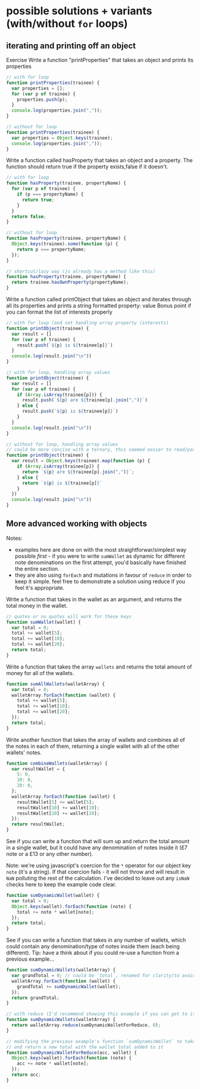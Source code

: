 # possible solutions + variants (with/without `for` loops)

## iterating and printing off an object

Exercise Write a function "printProperties" that takes an object and prints its
properties

```js
// with for loop
function printProperties(trainee) {
  var properties = [];
  for (var p of trainee) {
    properties.push(p);
  }
  console.log(properties.join(","));
}

// without for loop
function printProperties(trainee) {
  var properties = Object.keys(trainee);
  console.log(properties.join(","));
}
```

Write a function called hasProperty that takes an object and a property. The
function should return true if the property exists,false if it doesn't.

```js
// with for loop
function hasProperty(trainee, propertyName) {
  for (var p of trainee) {
    if (p === propertyName) {
      return true;
    }
  }
  return false;
}

// without for loop
function hasProperty(trainee, propertyName) {
  Object.keys(trainee).some(function (p) {
    return p === propertyName;
  });
}

// shortcut/lazy way (js already has a method like this)
function hasProperty(trainee, propertyName) {
  return trainee.hasOwnProperty(propertyName);
}
```

Write a function called printObject that takes an object and iterates through
all its properties and prints a string formatted property: value Bonus point if
you can format the list of interests properly

```js
// with for loop (and not handling array property (interests)
function printObject(trainee) {
  var result = []
  for (var p of trainee) {
    result.push(`${p} is ${trainee[p]}`)
  }
  console.log(result.join("\n"))
}

// with for loop, handling array values
function printObject(trainee) {
  var result = []
  for (var p of trainee) {
    if (Array.isArray(trainee[p])) {
      result.push(`${p} are ${trainee[p].join(",")}`)
    } else {
      result.push(`${p} is ${trainee[p]}`)
    }
  }
  console.log(result.join("\n"))
}

// without for loop, handling array values
// could be more concise with a ternary, this seemed easier to read/parse
function printObject(trainee) {
  var result = Object.keys(trainee).map(function (p) {
    if (Array.isArray(trainee[p]) {
      return `${p} are ${trainee[p].join(",")}`;
    } else {
      return `${p} is ${trainee[p]}`
    }
  })
  console.log(result.join("\n"))
}
```

## More advanced working with objects

Notes:

- examples here are done on with the most straightforwar/simplest way possible
  _first_ - if you were to write `sumWallet` as dynamic for different note
  denominations on the first attempt, you'd basically have finished the entire
  section.
- they are also using `forEach` and mutations in favour of `reduce` in order to
  keep it simple. feel free to demonstrate a solution using reduce if you feel
  it's appropriate.

Write a function that takes in the wallet as an argument, and returns the total
money in the wallet.

```js
// quotes or no quotes will work for these keys
function sumWallet(wallet) {
  var total = 0;
  total += wallet[5];
  total += wallet[10];
  total += wallet[20];
  return total;
}
```

Write a function that takes the array `wallets` and returns the total amount of
money for all of the wallets.

```js
function sumAllWallets(walletArray) {
  var total = 0;
  walletArray.forEach(function (wallet) {
    total += wallet[5];
    total += wallet[10];
    total += wallet[20];
  });
  return total;
}
```

Write another function that takes the array of wallets and combines all of the
notes in each of them, returning a single wallet with all of the other wallets'
notes.

```js
function combineWallets(walletArray) {
  var resultWallet = {
    5: 0,
    10: 0,
    20: 0,
  };
  walletArray.forEach(function (wallet) {
    resultWallet[5] += wallet[5];
    resultWallet[10] += wallet[10];
    resultWallet[20] += wallet[20];
  });
  return resultWallet;
}
```

See if you can write a function that will sum up and return the total amount in
a single wallet, but it could have any denomination of notes inside it (£7 note
or a £13 or any other number).

Note: we're using javascript's coercion for the `*` operator for our object key
`note` (it's a string). If that coercion fails - it will not throw and will
result in `NaN` polluting the rest of the calculation. I've decided to leave out
any `isNaN` checks here to keep the example code clear.

```js
function sumDynamicWallet(wallet) {
  var total = 0;
  Object.keys(wallet).forEach(function (note) {
    total += note * wallet[note];
  });
  return total;
}
```

See if you can write a function that takes in any number of wallets, which could
contain any denomination/type of notes inside them (each being different). Tip:
have a think about if you could re-use a function from a previous example...

```js
function sumDynamicWallets(walletArray) {
  var grandTotal = 0; // could be `total`, renamed for clarity/to avoid confusion
  walletArray.forEach(function (wallet) {
    grandTotal += sumDynamicWallet(wallet);
  });
  return grandTotal;
}

// with reduce (I'd recommend showing this example if you can get to it)
function sumDynamicWallets(walletArray) {
  return walletArray.reduce(sumDynamicWalletForReduce, 0);
}

// modifying the previous example's function `sumDynamicWallet` to take a total in
// and return a new total with the wallet total added to it
function sumDynamicWalletForReduce(acc, wallet) {
  Object.keys(wallet).forEach(function (note) {
    acc += note * wallet[note];
  });
  return acc;
}
```
